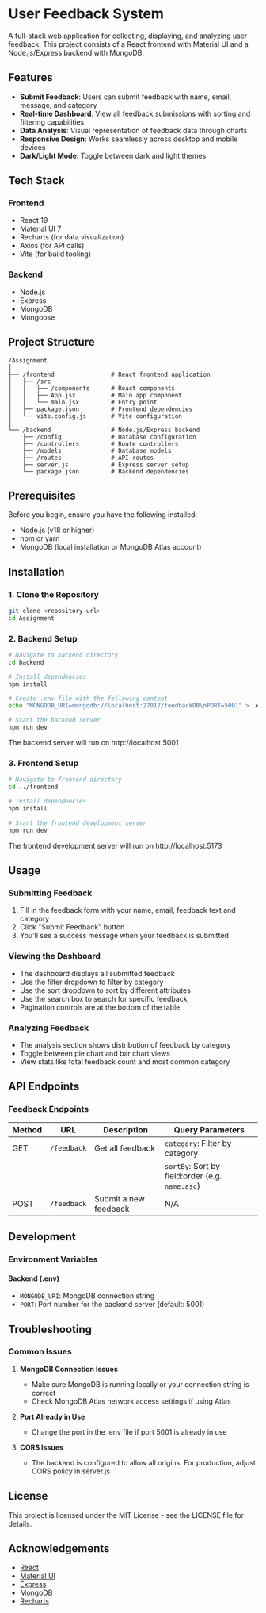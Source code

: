 # User Feedback System

A full-stack web application for collecting, displaying, and analyzing user feedback. This project consists of a React frontend with Material UI and a Node.js/Express backend with MongoDB.


## Features

- **Submit Feedback**: Users can submit feedback with name, email, message, and category
- **Real-time Dashboard**: View all feedback submissions with sorting and filtering capabilities
- **Data Analysis**: Visual representation of feedback data through charts 
- **Responsive Design**: Works seamlessly across desktop and mobile devices
- **Dark/Light Mode**: Toggle between dark and light themes

## Tech Stack

### Frontend
- React 19
- Material UI 7
- Recharts (for data visualization)
- Axios (for API calls)
- Vite (for build tooling)

### Backend
- Node.js
- Express
- MongoDB
- Mongoose

## Project Structure

```
/Assignment
│
├── /frontend                # React frontend application
│   ├── /src
│   │   ├── /components      # React components
│   │   ├── App.jsx          # Main app component
│   │   └── main.jsx         # Entry point
│   ├── package.json         # Frontend dependencies
│   └── vite.config.js       # Vite configuration
│
└── /backend                 # Node.js/Express backend
    ├── /config              # Database configuration
    ├── /controllers         # Route controllers
    ├── /models              # Database models
    ├── /routes              # API routes
    ├── server.js            # Express server setup
    └── package.json         # Backend dependencies
```

## Prerequisites

Before you begin, ensure you have the following installed:
- Node.js (v18 or higher)
- npm or yarn
- MongoDB (local installation or MongoDB Atlas account)

## Installation

### 1. Clone the Repository

```bash
git clone <repository-url>
cd Assignment
```

### 2. Backend Setup

```bash
# Navigate to backend directory
cd backend

# Install dependencies
npm install

# Create .env file with the following content
echo "MONGODB_URI=mongodb://localhost:27017/feedbackDB\nPORT=5001" > .env

# Start the backend server
npm run dev
```

The backend server will run on http://localhost:5001

### 3. Frontend Setup

```bash
# Navigate to frontend directory
cd ../frontend

# Install dependencies
npm install

# Start the frontend development server
npm run dev
```

The frontend development server will run on http://localhost:5173

## Usage

### Submitting Feedback

1. Fill in the feedback form with your name, email, feedback text and category
2. Click "Submit Feedback" button
3. You'll see a success message when your feedback is submitted

### Viewing the Dashboard

- The dashboard displays all submitted feedback
- Use the filter dropdown to filter by category
- Use the sort dropdown to sort by different attributes
- Use the search box to search for specific feedback
- Pagination controls are at the bottom of the table

### Analyzing Feedback

- The analysis section shows distribution of feedback by category
- Toggle between pie chart and bar chart views
- View stats like total feedback count and most common category

## API Endpoints

### Feedback Endpoints

| Method | URL                     | Description                | Query Parameters                                |
|--------|-----------------------------|----------------------------|------------------------------------------------|
| GET    | `/feedback`                 | Get all feedback           | `category`: Filter by category                  |
|        |                             |                            | `sortBy`: Sort by field:order (e.g. `name:asc`) |
| POST   | `/feedback`                 | Submit a new feedback      | N/A                                            |

## Development

### Environment Variables

#### Backend (.env)
- `MONGODB_URI`: MongoDB connection string
- `PORT`: Port number for the backend server (default: 5001)

## Troubleshooting

### Common Issues

1. **MongoDB Connection Issues**
   - Make sure MongoDB is running locally or your connection string is correct
   - Check MongoDB Atlas network access settings if using Atlas

2. **Port Already in Use**
   - Change the port in the .env file if port 5001 is already in use

3. **CORS Issues**
   - The backend is configured to allow all origins. For production, adjust CORS policy in server.js

## License

This project is licensed under the MIT License - see the LICENSE file for details.

## Acknowledgements

- [React](https://reactjs.org/)
- [Material UI](https://mui.com/)
- [Express](https://expressjs.com/)
- [MongoDB](https://www.mongodb.com/)
- [Recharts](https://recharts.org/)
